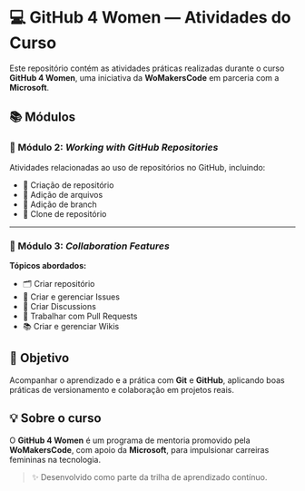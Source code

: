 # 💻 GitHub 4 Women — Atividades do Curso

Este repositório contém as atividades práticas realizadas durante o curso **GitHub 4 Women**, uma iniciativa da **WoMakersCode** em parceria com a **Microsoft**.


## 📚 Módulos

### 🔹 Módulo 2: *Working with GitHub Repositories*
Atividades relacionadas ao uso de repositórios no GitHub, incluindo:
- 📁 Criação de repositório  
- 📄 Adição de arquivos  
- 🌿 Adição de branch  
- 🔄 Clone de repositório  

---

### 🔹 Módulo 3: *Collaboration Features*

**Tópicos abordados:**
- 🗂️ Criar repositório  
- 🐛 Criar e gerenciar Issues  
- 💬 Criar Discussions  
- 🔀 Trabalhar com Pull Requests  
- 📚 Criar e gerenciar Wikis  


## 🚀 Objetivo

Acompanhar o aprendizado e a prática com **Git** e **GitHub**, aplicando boas práticas de versionamento e colaboração em projetos reais.


## 💡 Sobre o curso

O **GitHub 4 Women** é um programa de mentoria promovido pela **WoMakersCode**, com apoio da **Microsoft**, para impulsionar carreiras femininas na tecnologia.  


> ✨ Desenvolvido como parte da trilha de aprendizado contínuo.
